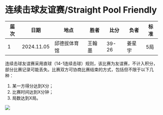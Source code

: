 # 连续击球友谊赛/Straight Pool Friendly

| 届次 | 日期       | 地点         | 胜者   | 比分    | 负者   | 标准 |
| ---- | ---------- | ------------ | ------ | ------- | ------ | ------ |
| 1    | 2024.11.05  | 邱德拔体育馆 | 王翰墨 | 39-26   | 姜星宇 | 5局 |

连续击球友谊赛采用直球（14-1连续击球）规则，该比赛为友谊赛，不计入积分，部分比赛记录可能丢失。比赛双方可协商比赛结束的方式，包括但不限于以下几种：

1. 某一方得分达到X分；
2. 比赛时间达到X分钟；
3. 局数达到X局。

![](./img/straight_pool_friendly.jpg)